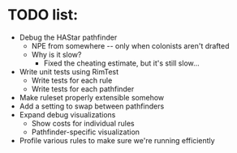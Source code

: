 # TODO list:

- Debug the HAStar pathfinder
  - NPE from somewhere -- only when colonists aren't drafted
  - Why is it slow?
    - Fixed the cheating estimate, but it's still slow...
- Write unit tests using RimTest
  - Write tests for each rule
  - Write tests for each pathfinder
- Make ruleset properly extensible somehow
- Add a setting to swap between pathfinders
- Expand debug visualizations
  - Show costs for individual rules
  - Pathfinder-specific visualization
- Profile various rules to make sure we're running efficiently
